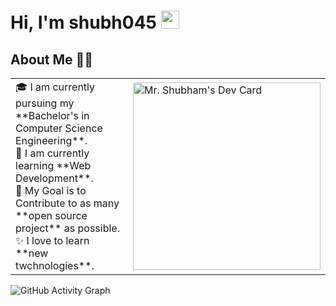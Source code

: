 # Hi, I'm shubh045 <img src="https://github.com/TheDudeThatCode/TheDudeThatCode/blob/master/Assets/Hi.gif" width="29px">

## About Me 👨‍💻
<table>
<tr>
  <td valign="center">
    🎓 I am currently pursuing my **Bachelor's in Computer Science Engineering**. <br>
    🌱 I am currently learning **Web Development**. <br>
    🎯 My Goal is to Contribute to as many **open source project** as possible. <br>
    ✨ I love to learn **new twchnologies**.
  </td>
<td >
    <img src="https://api.daily.dev/devcards/29970c05a54c451580d7a2ff2a0621f0.png?r=4c9" width="300" alt="Mr. Shubham's Dev Card"/>
  </td>

</tr>
</table>

![GitHub Activity Graph](https://activity-graph.herokuapp.com/graph?username=shubh045&theme=dracula&hide_border=true)


<!--
**shubh045/shubh045** is a ✨ _special_ ✨ repository because its `README.md` (this file) appears on your GitHub profile.

Here are some ideas to get you started:

- 🔭 I’m currently working on ...
- 🌱 I’m currently learning ...
- 👯 I’m looking to collaborate on ...
- 🤔 I’m looking for help with ...
- 💬 Ask me about ...
- 📫 How to reach me: ...
- 😄 Pronouns: ...
- ⚡ Fun fact: ...
-->
